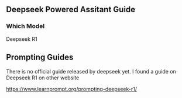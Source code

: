 ## Deepseek Powered Assitant Guide

### Which Model

Deepseek R1

## Prompting Guides

There is no official guide released by deepseek yet. I found a guide on Deepseek R1 on other website

https://www.learnprompt.org/prompting-deepseek-r1/